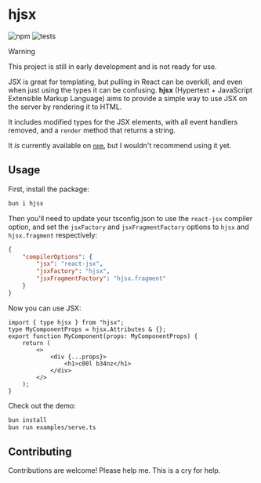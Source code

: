 # hjsx

![npm](https://img.shields.io/npm/v/hjsx?style=flat-square)
![tests](https://img.shields.io/badge/tests-passing-green?style=for-the-badge)

> [!WARNING]  
> This project is still in early development and is not ready for use.

JSX is great for templating, but pulling in React can be overkill, and even when just using the types it can be confusing. **hjsx** (Hypertext + JavaScript Extensible Markup Language) aims to provide a simple way to use JSX on the server by rendering it to HTML.

It includes modified types for the JSX elements, with all event handlers removed, and a `render` method that returns a string.

It _is_ currently available on [`npm`](https://www.npmjs.com/package/hjsx), but I wouldn't recommend using it yet.

## Usage

First, install the package:

```bash
bun i hjsx
```

Then you'll need to update your tsconfig.json to use the `react-jsx` compiler option, and set the `jsxFactory` and `jsxFragmentFactory` options to `hjsx` and `hjsx.fragment` respectively:

```json
{
    "compilerOptions": {
        "jsx": "react-jsx",
        "jsxFactory": "hjsx",
        "jsxFragmentFactory": "hjsx.fragment"
    }
}
```

Now you can use JSX:

```tsx
import { type hjsx } from "hjsx";
type MyComponentProps = hjsx.Attributes & {};
export function MyComponent(props: MyComponentProps) {
    return (
        <>
            <div {...props}>
                <h1>c00l b34nz</h1>
            </div>
        </>
    );
}
```

Check out the demo:

```bash
bun install
bun run examples/serve.ts
```

## Contributing

Contributions are welcome! Please help me. This is a cry for help.
